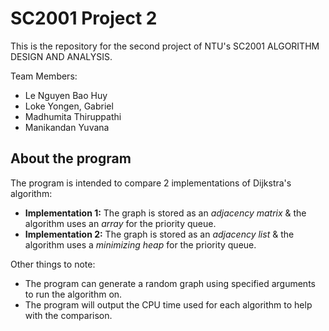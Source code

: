 # SC2001 Project 2

This is the repository for the second project of NTU's SC2001 ALGORITHM DESIGN AND ANALYSIS.

Team Members:
- Le Nguyen Bao Huy
- Loke Yongen, Gabriel
- Madhumita Thiruppathi
- Manikandan Yuvana

## About the program

The program is intended to compare 2 implementations of Dijkstra's algorithm:
- **Implementation 1:** The graph is stored as an *adjacency matrix* & the algorithm uses an *array* for the priority queue.
- **Implementation 2:** The graph is stored as an *adjacency list* & the algorithm uses a *minimizing heap* for the priority queue.

Other things to note:
- The program can generate a random graph using specified arguments to run the algorithm on.
- The program will output the CPU time used for each algorithm to help with the comparison.
